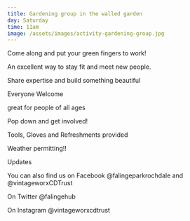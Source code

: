 ```yaml
---
title: Gardening group in the walled garden
day: Saturday
time: 11am
image: /assets/images/activity-gardening-group.jpg
---
```

Come along and put your green fingers to work!

An excellent way to stay fit and meet new people.

Share expertise and build something beautiful

Everyone Welcome

great for people of all ages

Pop down and get involved!

Tools, Gloves and Refreshments provided

Weather permitting!!

Updates

You can also find us on Facebook @falingeparkrochdale and @vintageworxCDTrust

On Twitter @falingehub

On Instagram @vintageworxcdtrust
